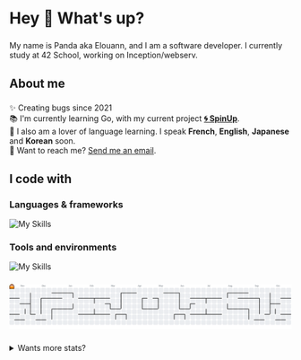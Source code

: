 <h1 align="left">Hey 🌺 What's up?</h1>

###

<p align="left">My name is Panda aka Elouann, and I am a software developer. I currently study at 42 School, working on Inception/webserv.</p>

###

<h2 align="left">About me</h2>

###

<p align="left">
  ✨ Creating bugs since 2021<br>📚 I'm currently learning Go, with my current project <a href="https://github.com/SpinUp-CLI"><strong>🌀 SpinUp</strong></a>.<br>
  🎲 I also am a lover of language learning. I speak <strong>French</strong>, <strong>English</strong>, <strong>Japanese</strong> and <strong>Korean</strong> soon.<br>
  📩 Want to reach me? <a href="mailto:elouannhosta.pro@gmail.com">Send me an email</a>.</p>

###

<h2 align="left">I code with</h2>

<h3 align="left">Languages & frameworks</h3>

![My Skills](https://skillicons.dev/icons?i=flask,vuejs,nuxt,go,docker,cpp,c,bash,ts,js,scss,python,rust&theme=dark&perline=15)

<h3 align="left">Tools and environments</h3>

![My Skills](https://skillicons.dev/icons?i=neovim,vscode,vim,linux,apple,git,github,gitlab&theme=dark&perline=15)

###

<picture>
  <source media="(prefers-color-scheme: dark)" srcset="https://raw.githubusercontent.com/panda2742/panda2742/output/pacman-contribution-graph-dark.svg">
  <source media="(prefers-color-scheme: light)" srcset="https://raw.githubusercontent.com/panda2742/panda2742/output/pacman-contribution-graph.svg">
  <img alt="pacman contribution graph" src="https://raw.githubusercontent.com/panda2742/panda2742/output/pacman-contribution-graph.svg">
</picture>

###

<details>
  <summary>Wants more stats?</summary>

  <!--START_SECTION:waka-->
![Code Time](http://img.shields.io/badge/Code%20Time-2%2C773%20hrs%204%20mins-blue)

**🐱 My GitHub Data** 

> 📦 25.0 kB Used in GitHub's Storage 
 > 
> 🏆 952 Contributions in the Year 2025
 > 
> 💼 Opted to Hire
 > 
> 📜 23 Public Repositories 
 > 
> 🔑 9 Private Repositories 
 > 
**I'm an Early 🐤** 

```text
🌞 Morning                314 commits         █████░░░░░░░░░░░░░░░░░░░░   18.84 % 
🌆 Daytime                912 commits         ██████████████░░░░░░░░░░░   54.71 % 
🌃 Evening                398 commits         ██████░░░░░░░░░░░░░░░░░░░   23.88 % 
🌙 Night                  43 commits          █░░░░░░░░░░░░░░░░░░░░░░░░   02.58 % 
```
📅 **I'm Most Productive on Wednesday** 

```text
Monday                   259 commits         ████░░░░░░░░░░░░░░░░░░░░░   15.54 % 
Tuesday                  288 commits         ████░░░░░░░░░░░░░░░░░░░░░   17.28 % 
Wednesday                335 commits         █████░░░░░░░░░░░░░░░░░░░░   20.10 % 
Thursday                 261 commits         ████░░░░░░░░░░░░░░░░░░░░░   15.66 % 
Friday                   285 commits         ████░░░░░░░░░░░░░░░░░░░░░   17.10 % 
Saturday                 146 commits         ██░░░░░░░░░░░░░░░░░░░░░░░   08.76 % 
Sunday                   93 commits          █░░░░░░░░░░░░░░░░░░░░░░░░   05.58 % 
```


📊 **This Week I Spent My Time On** 

```text
💬 Programming Languages: 
Go                       15 hrs 42 mins      █████████████░░░░░░░░░░░░   53.20 % 
Bash                     4 hrs 57 mins       ████░░░░░░░░░░░░░░░░░░░░░   16.79 % 
Other                    3 hrs 4 mins        ███░░░░░░░░░░░░░░░░░░░░░░   10.42 % 
Image (svg)              2 hrs 10 mins       ██░░░░░░░░░░░░░░░░░░░░░░░   07.39 % 
C++                      57 mins             █░░░░░░░░░░░░░░░░░░░░░░░░   03.25 % 

🐱‍💻 Projects: 
SpinUp                   20 hrs 55 mins      ██████████████████░░░░░░░   70.85 % 
Inception                5 hrs 48 mins       █████░░░░░░░░░░░░░░░░░░░░   19.67 % 
ha                       1 hr 15 mins        █░░░░░░░░░░░░░░░░░░░░░░░░   04.28 % 
Unknown Project          1 hr 8 mins         █░░░░░░░░░░░░░░░░░░░░░░░░   03.84 % 
42-cub3d                 11 mins             ░░░░░░░░░░░░░░░░░░░░░░░░░   00.64 % 

💻 Operating System: 
Linux                    18 hrs 23 mins      ████████████████░░░░░░░░░   62.28 % 
Mac                      11 hrs 8 mins       █████████░░░░░░░░░░░░░░░░   37.72 % 
```


<!--END_SECTION:waka-->
</details>
